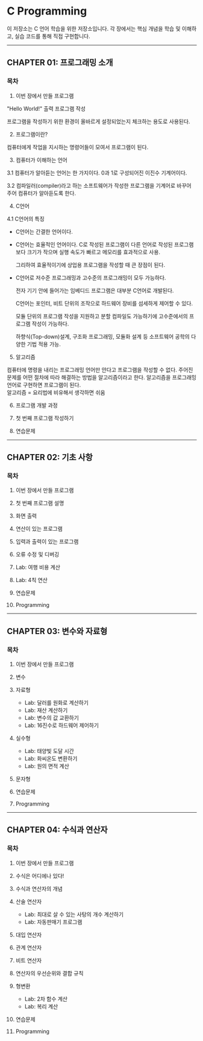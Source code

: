 # C Programming 

이 저장소는 C 언어 학습을 위한 저장소입니다. 각 장에서는 핵심 개념을 학습 및 이해하고, 실습 코드를 통해 직접 구현합니다. 

---

## CHAPTER 01: 프로그래밍 소개

### 목차

1. 이번 장에서 만들 프로그램  

"Hello World!" 출력 프로그램 작성

프로그램을 작성하기 위한 환경이 올바르게 설정되었는지 체크하는 용도로 사용된다. 

2. 프로그램이란?  

컴퓨터에게 작업을 지시하는 명령어들이 모여서 프로그램이 된다. 


3. 컴퓨터가 이해하는 언어  

3.1 컴퓨터가 알아듣는 언어는 한 가지이다. 0과 1로 구성되어진 이진수 기계어이다. 

3.2 컴파일러(compiler)라고 하는 소프트웨어가 작성한 프로그램을 기계어로 바꾸어 주어 컴퓨터가 알아듣도록 한다. 

4. C언어  

4.1 C언어의 특징 
* C언어는 간결한 언어이다.
* C언어는 효율적인 언어이다.
  C로 작성된 프로그램이 다른 언어로 작성된 프로그램보다 크기가 작으며 실행 속도가 빠르고 메모리를 효과적으로 사용.
  
  그리하여 효율적이기에 상업용 프로그램을 작성할 때 큰 장점이 된다.
  
* C언어로 저수준 프로그래밍과 고수준의 프로그래밍이 모두 가능하다.
  
  전자 기기 안에 들어가는 임베디드 프로그램은 대부분 C언어로 개발된다.
  
  C언어는 포인터, 비트 단위의 조작으로 하드웨어 장비를 섬세하게 제어할 수 있다.
  
  모듈 단위의 프로그램 작성을 지원하고 분할 컴파일도 가능하기에 고수준에서의 프로그램 작성이 가능하다.
  
  하향식(Top-down)설계, 구조화 프로그래밍, 모듈화 설계 등 소프트웨어 공학의 다양한 기법 적용 가능. 

5. 알고리즘  

컴퓨터에 명령을 내리는 프로그래밍 언어만 안다고 프로그램을 작성할 수 없다.
주어진 문제를 어떤 절차에 따라 해결하는 방법을 알고리즘이라고 한다. 
알고리즘을 프로그래밍 언어로 구현하면 프로그램이 된다.  
알고리즘 = 요리법에 비유해서 생각하면 쉬움 


6. 프로그램 개발 과정  

7. 첫 번째 프로그램 작성하기  

8. 연습문제  

---

## CHAPTER 02: 기초 사항

### 목차

1. 이번 장에서 만들 프로그램  

2. 첫 번째 프로그램 설명  

3. 화면 출력  

4. 연산이 있는 프로그램  

5. 입력과 출력이 있는 프로그램  

6. 오류 수정 및 디버깅  

7. Lab: 여행 비용 계산  

8. Lab: 4칙 연산  

9. 연습문제  

10. Programming  

---

## CHAPTER 03: 변수와 자료형

### 목차

1. 이번 장에서 만들 프로그램  

2. 변수  

3. 자료형  
   - Lab: 달러를 원화로 계산하기  
   - Lab: 재산 계산하기  
   - Lab: 변수의 값 교환하기  
   - Lab: 16진수로 하드웨어 제어하기  

4. 실수형  
   - Lab: 태양빛 도달 시간  
   - Lab: 화씨온도 변환하기  
   - Lab: 원의 면적 계산  

5. 문자형  

6. 연습문제  

7. Programming  

---

## CHAPTER 04: 수식과 연산자

### 목차

1. 이번 장에서 만들 프로그램  

2. 수식은 어디에나 있다!  

3. 수식과 연산자의 개념  

4. 산술 연산자  
   - Lab: 최대로 살 수 있는 사탕의 개수 계산하기  
   - Lab: 자동판매기 프로그램  

5. 대입 연산자  

6. 관계 연산자  

7. 비트 연산자  

8. 연산자의 우선순위와 결합 규칙  

9. 형변환  
   - Lab: 2차 함수 계산  
   - Lab: 복리 계산  

10. 연습문제  
11. Programming  
